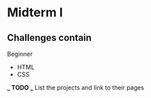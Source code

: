 # Midterm I

## Challenges contain

Beginner

- HTML
- CSS

**_ TODO _** List the projects and link to their pages
